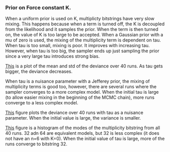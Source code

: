 ### Prior on Force constant K.

When a uniform prior is used on K, multiplicty bitstrings have very slow mixing. 
This happens because when a term is turned off, the K is decoupled from the
likelihood and it samples the prior. When the term is then turned on, the value
of K is too large to be accepted. When a Gaussian prior with a mu of zero
is used, the mixing of the multiplicity term is dependent on tau. When tau is 
too small, mixing is poor. It improves with increasing tau. However, when tau is 
too big, the sampler ends up just sampling the prior since a very large tau 
introduces strong bias. 

[This](https://github.com/ChayaSt/torsionfit_examples/blob/butane/butane/priors/gaussian/deviance.pdf) is a plot of the mean and std of the deviance over 40 runs. As tau
gets bigger, the deviance decreases.

When tau is a nuisance parameter with a Jefferey prior, the mixing of multiplicity terms is 
good too, however, there are several runs where the sampler converges to a more complex
model. When the initial tau is large (to allow easier mixing in the beginning of the MCMC chain),
more runs converge to a less complex model.

[This](https://github.com/ChayaSt/torsionfit_examples/blob/butane/butane/priors/gaussian/deviance_nuisance.pdf) figure plots the deviance over 40 runs with tau as a nuisance parameter. 
When the initial value is large, the variance is smaller. 

[This](https://github.com/ChayaSt/torsionfit_examples/blob/butane/butane/priors/gaussian/multiplicity_mode_tau_nuisance.pdf) figure is a histogram of the modes of the multiplicity bitstring
from all 40 runs. 32 adn 64 are equivalent models, but 32 is less complex (it does not have an n=6 with K=0). 
When the initial value of tau is large, more of the runs converge to bitstring 32. 
